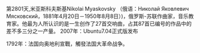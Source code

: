 第2801天,米亚斯科夫斯基Nikolai Myaskovsky （俄语：Николай Яковлевич Мясковский，1881年4月20日－1950年8月8日）)，俄罗斯-苏联作曲家，音乐教育家。他最为人所认识的是一生创作了27首交响曲，占其87首已编号的作品中的差不多三分之一产量。
2007年：Ubuntu7.04正式版发布

1792年：法国向奥地利宣戰，觸發法国大革命战争。